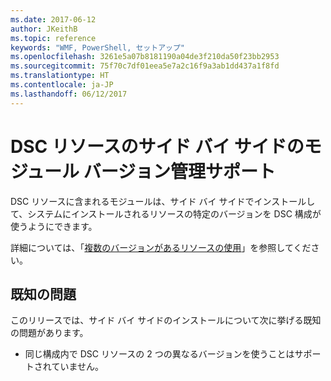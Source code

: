 ```yaml
---
ms.date: 2017-06-12
author: JKeithB
ms.topic: reference
keywords: "WMF, PowerShell, セットアップ"
ms.openlocfilehash: 3261e5a07b8181190a04de3f210da50f23bb2953
ms.sourcegitcommit: 75f70c7df01eea5e7a2c16f9a3ab1dd437a1f8fd
ms.translationtype: HT
ms.contentlocale: ja-JP
ms.lasthandoff: 06/12/2017
---
```

<a id="side-by-side-module-versioning-support-for-dsc-resources" class="xliff"></a>

# DSC リソースのサイド バイ サイドのモジュール バージョン管理サポート

DSC リソースに含まれるモジュールは、サイド バイ サイドでインストールして、システムにインストールされるリソースの特定のバージョンを DSC 構成が使うようにできます。

詳細については、「[複数のバージョンがあるリソースの使用](https://msdn.microsoft.com/powershell/dsc/sxsresource)」を参照してください。

<a id="known-issues" class="xliff"></a>

## 既知の問題

このリリースでは、サイド バイ サイドのインストールについて次に挙げる既知の問題があります。

-   同じ構成内で DSC リソースの 2 つの異なるバージョンを使うことはサポートされていません。

